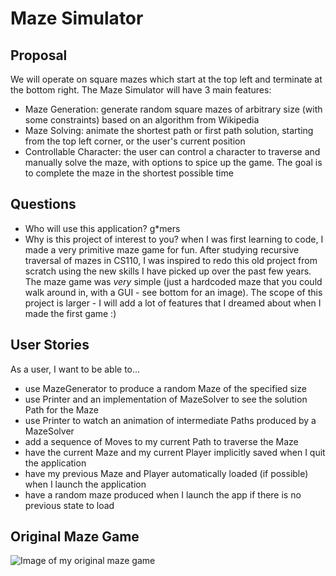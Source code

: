 # Maze Simulator

## Proposal

We will operate on square mazes which start at the top left and terminate at the
bottom right. The Maze Simulator will have 3 main features:
- Maze Generation: generate random square mazes of arbitrary size (with some constraints) based on an algorithm from
Wikipedia
- Maze Solving: animate the shortest path or first path solution, starting from the top left corner, or the
user's current position 
- Controllable Character: the user can control a character to traverse and manually solve the maze, with options to
spice up the game. The goal is to complete the maze in the shortest possible time

 ## Questions

- Who will use this application? g*mers
- Why is this project of interest to you? when I was first learning to code, I made a very primitive maze game for
 fun. After studying recursive traversal of mazes in CS110, I was inspired to redo this old project from scratch using
 the new skills I have picked up over the past few years. The maze game was *very* simple (just a hardcoded maze that 
 you could walk around in, with a GUI - see bottom for an image). The scope of this project is larger - I will add a lot of features that I dreamed 
 about when I made the first game :)
 
 ## User Stories
 
 As a user, I want to be able to...
 
 - use MazeGenerator to produce a random Maze of the specified size
 - use Printer and an implementation of MazeSolver to see the solution Path for the Maze
 - use Printer to watch an animation of intermediate Paths produced by a MazeSolver
 - add a sequence of Moves to my current Path to traverse the Maze
 - have the current Maze and my current Player implicitly saved when I quit the application
 - have my previous Maze and Player automatically loaded (if possible) when I launch the application
 - have a random maze produced when I launch the app if there is no previous state to load
 
 ## Original Maze Game
 
 ![Image of my original maze game](https://i.imgur.com/9suks2k.png)